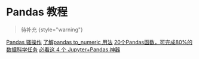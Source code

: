 # Pandas 教程

<show-structure depth="2"/>

> 待补充
{style="warning"}


<seealso>
<category ref="ref_docs">
    <a href="https://mp.weixin.qq.com/s/CXpgWkxarO6TQAEBHYHQ_A">Pandas 骚操作</a>
    <a href="https://mp.weixin.qq.com/s/tSeXofK-0NUqxGMy3nDg8Q">了解pandas to_numeric 用法</a>
    <a href="https://mp.weixin.qq.com/s/G4cZHNi76o1NmEqwcdHiJQ">20个Pandas函数，可完成80%的数据科学任务</a>
    <a href="https://mp.weixin.qq.com/s/KIZOZrpRgpC2ypByJi0KnQ">必看这 4 个 Jupyter+Pandas 神器</a>
</category>
<category ref="ref_github"></category>
<category ref="ref_issues"></category>
<category ref="ref_hf"></category>
<category ref="ref_ms"></category>
</seealso>